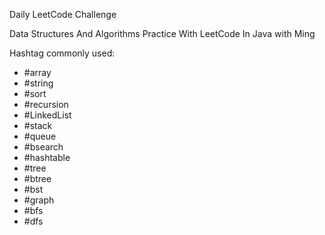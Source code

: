 Daily LeetCode Challenge

Data Structures And Algorithms Practice With LeetCode In Java with Ming

Hashtag commonly used:
- #array
- #string
- #sort
- #recursion
- #LinkedList
- #stack
- #queue
- #bsearch
- #hashtable
- #tree
- #btree
- #bst
- #graph
- #bfs
- #dfs
